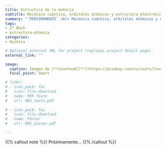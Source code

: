 ```yaml
---
title: Estructura de la materia
subtitle: Mecánica cuántica, orbitales atómicos y estructura electrónica
summary: "`PRÓXIMAMENTE` <br> Mecánica cuántica, orbitales atómicos y estructura electrónica."
tags:
- 2º Bach
- estructura-atómica
categories:
- Química

# Optional external URL for project (replaces project detail page).
external_link: ""

image:
  caption: Imagen de [**LoveYouAll**](https://pixabay.com/es/users/loveyouall-3307648/) en [Pixabay](https://pixabay.com/es/)
  focal_point: Smart

# links:
# - icon_pack: fas
#   icon: file-download
#   name: PDF Texto
#   url: MAS_texto.pdf
  
# - icon_pack: fas
#   icon: file-download
#   name: Póster
#   url: MAS_poster.pdf

---
```


{{% callout note %}}
Próximamente...
{{% /callout %}}